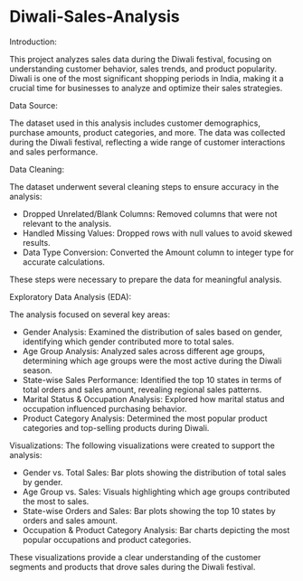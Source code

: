 # Diwali-Sales-Analysis

Introduction:

This project analyzes sales data during the Diwali festival, focusing on understanding customer behavior, sales trends, and product popularity. Diwali is one of the most significant shopping periods in India, making it a crucial time for businesses to analyze and optimize their sales strategies.

Data Source:

The dataset used in this analysis includes customer demographics, purchase amounts, product categories, and more. The data was collected during the Diwali festival, reflecting a wide range of customer interactions and sales performance.

Data Cleaning:

The dataset underwent several cleaning steps to ensure accuracy in the analysis:

- Dropped Unrelated/Blank Columns: Removed columns that were not relevant to the analysis.
- Handled Missing Values: Dropped rows with null values to avoid skewed results.
- Data Type Conversion: Converted the Amount column to integer type for accurate calculations.

These steps were necessary to prepare the data for meaningful analysis.

Exploratory Data Analysis (EDA):

The analysis focused on several key areas:

- Gender Analysis: Examined the distribution of sales based on gender, identifying which gender contributed more to total sales.
- Age Group Analysis: Analyzed sales across different age groups, determining which age groups were the most active during the Diwali season.
- State-wise Sales Performance: Identified the top 10 states in terms of total orders and sales amount, revealing regional sales patterns.
- Marital Status & Occupation Analysis: Explored how marital status and occupation influenced purchasing behavior.
- Product Category Analysis: Determined the most popular product categories and top-selling products during Diwali.

Visualizations:
The following visualizations were created to support the analysis:

- Gender vs. Total Sales: Bar plots showing the distribution of total sales by gender.
- Age Group vs. Sales: Visuals highlighting which age groups contributed the most to sales.
- State-wise Orders and Sales: Bar plots showing the top 10 states by orders and sales amount.
- Occupation & Product Category Analysis: Bar charts depicting the most popular occupations and product categories.

These visualizations provide a clear understanding of the customer segments and products that drove sales during the Diwali festival.
